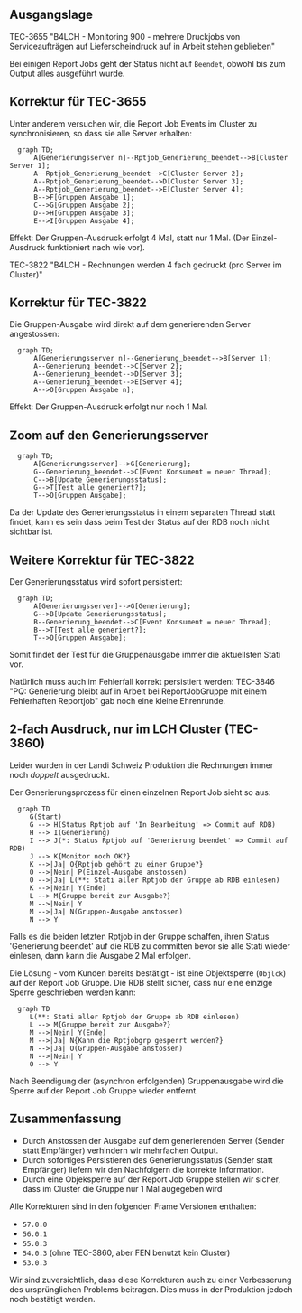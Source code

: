 ## Ausgangslage

TEC-3655 "B4LCH - Monitoring 900 - mehrere Druckjobs von Serviceaufträgen auf Lieferscheindruck auf in Arbeit stehen geblieben"

Bei einigen Report Jobs geht der Status nicht auf `Beendet`, obwohl bis zum Output alles ausgeführt wurde.


## Korrektur für TEC-3655

Unter anderem versuchen wir, die Report Job Events im Cluster zu synchronisieren, so dass sie alle Server erhalten:

```mermaid
  graph TD;
      A[Generierungsserver n]--Rptjob_Generierung_beendet-->B[Cluster Server 1];
      A--Rptjob_Generierung_beendet-->C[Cluster Server 2];
      A--Rptjob_Generierung_beendet-->D[Cluster Server 3];
      A--Rptjob_Generierung_beendet-->E[Cluster Server 4];
      B-->F[Gruppen Ausgabe 1];
      C-->G[Gruppen Ausgabe 2];
      D-->H[Gruppen Ausgabe 3];
      E-->I[Gruppen Ausgabe 4];
```

Effekt: Der Gruppen-Ausdruck erfolgt 4 Mal, statt nur 1 Mal. (Der Einzel-Ausdruck funktioniert nach wie vor).

TEC-3822 "B4LCH - Rechnungen werden 4 fach gedruckt (pro Server im Cluster)"


## Korrektur für TEC-3822

Die Gruppen-Ausgabe wird direkt auf dem generierenden Server angestossen:


```mermaid
  graph TD;
      A[Generierungsserver n]--Generierung_beendet-->B[Server 1];
      A--Generierung_beendet-->C[Server 2];
      A--Generierung_beendet-->D[Server 3];
      A--Generierung_beendet-->E[Server 4];
      A-->O[Gruppen Ausgabe n];
```

Effekt: Der Gruppen-Ausdruck erfolgt nur noch 1 Mal.


## Zoom auf den Generierungsserver


```mermaid
  graph TD;
      A[Generierungsserver]-->G[Generierung];
      G--Generierung_beendet-->C[Event Konsument = neuer Thread];
      C-->B[Update Generierungsstatus];
      G-->T[Test alle generiert?];
      T-->O[Gruppen Ausgabe];
```

Da der Update des Generierungsstatus in einem separaten Thread statt findet, kann es sein dass beim Test der Status auf der RDB noch nicht sichtbar ist.


## Weitere Korrektur für TEC-3822

Der Generierungsstatus wird sofort persistiert:

```mermaid
  graph TD;
      A[Generierungsserver]-->G[Generierung];
      G-->B[Update Generierungsstatus];
      B--Generierung_beendet-->C[Event Konsument = neuer Thread];
      B-->T[Test alle generiert?];
      T-->O[Gruppen Ausgabe];
```

Somit findet der Test für die Gruppenausgabe immer die aktuellsten Stati vor. 

Natürlich muss auch im Fehlerfall korrekt persistiert werden: TEC-3846 "PQ: Generierung bleibt auf in Arbeit bei ReportJobGruppe mit einem Fehlerhaften Reportjob" gab noch eine kleine Ehrenrunde.


## 2-fach Ausdruck, nur im LCH Cluster (TEC-3860)

Leider wurden in der Landi Schweiz Produktion die Rechnungen immer noch *doppelt* ausgedruckt.

Der Generierungsprozess für einen einzelnen Report Job sieht so aus:

```mermaid
  graph TD
     G(Start)
     G --> H(Status Rptjob auf 'In Bearbeitung' => Commit auf RDB)
     H --> I(Generierung)
     I --> J(*: Status Rptjob auf 'Generierung beendet' => Commit auf RDB)
     J --> K{Monitor noch OK?}
     K -->|Ja| O{Rptjob gehört zu einer Gruppe?}
     O -->|Nein| P(Einzel-Ausgabe anstossen)
     O -->|Ja| L(**: Stati aller Rptjob der Gruppe ab RDB einlesen)
     K -->|Nein| Y(Ende)
     L --> M{Gruppe bereit zur Ausgabe?}
     M -->|Nein| Y
     M -->|Ja| N(Gruppen-Ausgabe anstossen)
     N --> Y
```

Falls es die beiden letzten Rptjob in der Gruppe schaffen, ihren Status 'Generierung beendet' auf die RDB zu committen bevor sie alle Stati wieder einlesen, dann kann die Ausgabe 2 Mal erfolgen.

Die Lösung - vom Kunden bereits bestätigt - ist eine Objektsperre (`Objlck`) auf der Report Job Gruppe. Die RDB stellt sicher, dass nur eine einzige Sperre geschrieben werden kann:

```mermaid
  graph TD
     L(**: Stati aller Rptjob der Gruppe ab RDB einlesen)
     L --> M{Gruppe bereit zur Ausgabe?}
     M -->|Nein| Y(Ende)
     M -->|Ja| N{Kann die Rptjobgrp gesperrt werden?}
     N -->|Ja| O(Gruppen-Ausgabe anstossen)
     N -->|Nein| Y
     O --> Y
```

Nach Beendigung der (asynchron erfolgenden) Gruppenausgabe wird die Sperre auf der Report Job Gruppe wieder entfernt.

## Zusammenfassung

 - Durch Anstossen der Ausgabe auf dem generierenden Server (Sender statt Empfänger) verhindern wir mehrfachen Output.
 - Durch sofortiges Persistieren des Generierungsstatus (Sender statt Empfänger) liefern wir den Nachfolgern die korrekte Information.
 - Durch eine Objeksperre auf der Report Job Gruppe stellen wir sicher, dass im Cluster die Gruppe nur 1 Mal augegeben wird 

Alle Korrekturen sind in den folgenden Frame Versionen enthalten:
 - `57.0.0`
 - `56.0.1`
 - `55.0.3`
 - `54.0.3` (ohne TEC-3860, aber FEN benutzt kein Cluster)
 - `53.0.3`

Wir sind zuversichtlich, dass diese Korrekturen auch zu einer Verbesserung des ursprünglichen Problems beitragen.
Dies muss in der Produktion jedoch noch bestätigt werden.

